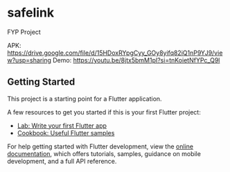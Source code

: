 # safelink

FYP Project

APK: https://drive.google.com/file/d/15HDoxRYpgCyy_GOy8yifq82iQ1nP9YJ9/view?usp=sharing
Demo: https://youtu.be/8jtx5bmM1pI?si=tnKoietNfYPc_Q9l

## Getting Started

This project is a starting point for a Flutter application.

A few resources to get you started if this is your first Flutter project:

- [Lab: Write your first Flutter app](https://docs.flutter.dev/get-started/codelab)
- [Cookbook: Useful Flutter samples](https://docs.flutter.dev/cookbook)

For help getting started with Flutter development, view the
[online documentation](https://docs.flutter.dev/), which offers tutorials,
samples, guidance on mobile development, and a full API reference.
